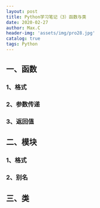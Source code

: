 ```yaml
---
layout: post
title: Python学习笔记（3）函数与类
date: 2020-02-27
author: Max.C
header-img: 'assets/img/pro28.jpg'
catalog: true
tags: Python
---
```




## 一、函数

### 1、格式



### 2、参数传递



### 3、返回值



## 二、模块

### 1、格式



### 2、别名



## 三、类

